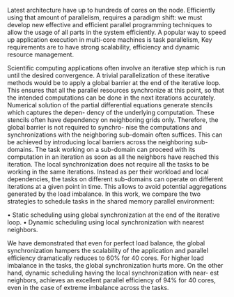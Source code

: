 Latest architecture have up to hundreds of cores on the node. Efficiently using that
amount of parallelism, requires a paradigm shift: we must develop new effective
and efficient parallel programming techniques to allow the usage of all parts in
the system efficiently. A popular way to speed up application execution in multi-core machines is task parallelism, 
Key requirements are to have strong scalability, efficiency and dynamic resource management.

Scientific computing applications often involve an iterative step which is run
until the desired convergence. A trivial parallelization of these iterative methods
would be to apply a global barrier at the end of the iterative loop. This ensures
that all the parallel resources synchronize at this point, so that the intended
computations can be done in the next iterations accurately. Numerical solution
of the partial differential equations generate stencils which captures the depen-
dency of the underlying computation. These stencils often have dependency on
neighboring grids only. Therefore, the global barrier is not required to synchro-
nise the computations and synchronizations with the neighboring sub-domain
often suffices. This can be achieved by introducing local barriers across the
neighboring sub-domains. The task working on a sub-domain can proceed with
its computation in an iteration as soon as all the neighbors have reached this
iteration. The local synchronization does not require all the tasks to be working
in the same iterations. Instead as per their workload and local dependencies,
the tasks on different sub-domains can operate on different iterations at a given
point in time. This allows to avoid potential aggregations generated by the load
imbalance. In this work, we compare the two strategies to schedule tasks in the
shared memory parallel environment:

• Static scheduling using global synchronization at the end of the iterative loop.
• Dynamic scheduling using local synchronization with nearest neighbors.

We have demonstrated that even for perfect load balance, the global synchronization hampers the scalability of the
application and parallel efficiency dramatically reduces to 60% for 40 cores. For
higher load imbalance in the tasks, the global synchronization hurts more. On
the other hand, dynamic scheduling having the local synchronization with near-
est neighbors, achieves an excellent parallel efficiency of 94% for 40 cores, even in
the case of extreme imbalance across the tasks. 

